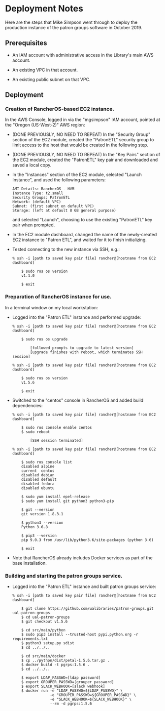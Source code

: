 # Deployment Notes

Here are the steps that Mike Simpson went through to deploy the
production instance of the patron groups software in October 2019.

## Prerequisites

*   An IAM account with administrative access in the Library's main
    AWS account.
    
*   An existing VPC in that account.

*   An existing public subnet on that VPC.

## Deployment

### Creation of RancherOS-based EC2 instance.

In the AWS Console, logged in via the "mgsimpson" IAM account, pointed
at the "Oregon (US-West-2)" AWS region:

*   (DONE PREVIOUSLY, NO NEED TO REPEAT) In the "Security Group"
    section of the EC2 module, created the "PatronETL" security group
    to limit access to the host that would be created in the following
    step.
    
*   (DONE PREVIOUSLY, NO NEED TO REPEAT) In the "Key Pairs" section of
    the EC2 module, created the "PatronETL" key pair and downloaded
    and saved a local copy.

*   In the "Instances" section of the EC2 module, selected "Launch
    Instance", and used the following parameters:
    
        AMI Details: RancherOS - HVM
        Instance Type: t2.small
        Security Groups: PatronETL
        Network: (default VPC)
        Subnet: (first subnet on default VPC)
        Storage: (left at default 8 GB general purpose)
        
    and selected "Launch", choosing to use the existing "PatronETL"
    key pair when prompted.
    
*   In the EC2 module dashboard, changed the name of the newly-created
    EC2 instance to "Patron ETL", and waited for it to finish
    initializing.
    
*   Tested connecting to the new instance via SSH, e.g.:

        % ssh -i [path to saved key pair file] rancher@[hostname from EC2 dashboard]
        
            $ sudo ros os version
            v1.1.0
            
            $ exit

### Preparation of RancherOS instance for use.

In a terminal window on my local workstation:

*   Logged into the "Patron ETL" instance and performed upgrade:

        % ssh -i [path to saved key pair file] rancher@[hostname from EC2 dashboard]
        
            $ sudo ros os upgrade
    
                [followed prompts to upgrade to latest version]
                [upgrade finishes with reboot, which terminates SSH session]
        
        % ssh -i [path to saved key pair file] rancher@[hostname from EC2 dashboard]
        
            $ sudo ros os version
            v1.5.6
            
            $ exit
            
*   Switched to the "centos" console in RancherOS and added build dependencies:

        % ssh -i [path to saved key pair file] rancher@[hostname from EC2 dashboard]
        
            $ sudo ros console enable centos
            $ sudo reboot
            
                [SSH session terminated]

        % ssh -i [path to saved key pair file] rancher@[hostname from EC2 dashboard]
        
            $ sudo ros console list
            disabled alpine
            current  centos
            disabled debian
            disabled default
            disabled fedora
            disabled ubuntu
            
            $ sudo yum install epel-release
            $ sudo yum install git python3 python3-pip
            
            $ git --version
            git version 1.8.3.1
            
            $ python3 --version
            Python 3.6.8
            
            $ pip3 --version
			pip 9.0.3 from /usr/lib/python3.6/site-packages (python 3.6)
            
            $ exit
            
*   Note that RancherOS already includes Docker services as part of
    the base installation.

### Building and starting the patron groups service.

*   Logged into the "Patron ETL" instance and built patron groups service:

        % ssh -i [path to saved key pair file] rancher@[hostname from EC2 dashboard]
        
            $ git clone https://github.com/ualibraries/patron-groups.git ual-patron-groups
            $ cd ual-patron-groups
            $ git checkout v1.5.6
            
            $ cd src/main/python
            $ sudo pip3 install --trusted-host pypi.python.org -r requirements.txt
            $ python3 setup.py sdist
            $ cd ../../..
            
            $ cd src/main/docker
            $ cp ../python/dist/petal-1.5.6.tar.gz .
            $ docker build -t pgrps:1.5.6 .
            $ cd ../../..

            $ export LDAP_PASSWD=[ldap password]
            $ export GROUPER_PASSWD=[grouper password]
            $ export SLACK_WEBHOOK=[slack webhook]
            $ docker run -e "LDAP_PASSWD=${LDAP_PASSWD}" \
                         -e "GROUPER_PASSWD=${GROUPER_PASSWD}" \
                         -e "SLACK_WEBHOOK=${SLACK_WEBHOOK}" \
                         --rm -d pgrps:1.5.6
